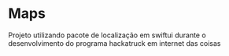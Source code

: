# Maps
Projeto utilizando pacote de localização em swiftui durante o desenvolvimento do programa hackatruck em internet das coisas
